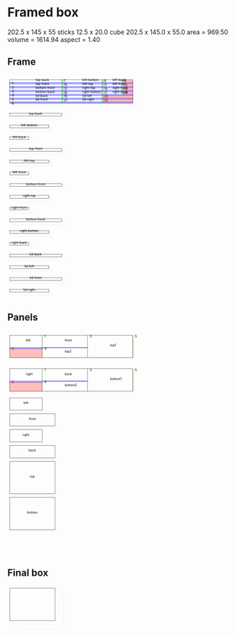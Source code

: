 # Framed box

202.5 x 145 x 55
sticks 12.5 x 20.0
cube 202.5 x 145.0 x 55.0 area = 969.50 volume = 1614.94 aspect = 1.40
## Frame
<svg width="1000" viewBox="0 0 1000 1000" xmlns="http://www.w3.org/2000/svg">
<rect x="10.0" y="20.0" width="550.0" height="100.0" style="fill: none; stroke: black; stroke-width: 1;" />
<polyline fill="none" stroke-width="0.2" stroke-dasharray="" stroke="gray" points="10.0,120.0 24.14213562373095,134.14213562373095 574.142135623731,134.14213562373095 574.142135623731,134.14213562373095 560.0,120.0" />
<polyline fill="none" stroke-width="0.2" stroke-dasharray="" stroke="gray" points="560.0,20.0 574.142135623731,34.14213562373095 574.142135623731,134.14213562373095" />
<rect x="10.0" y="32.5" width="551.0" height="6.0" style="fill: rgba(0,0,255,0.25); stroke: blue; stroke-width: 1;" />
<text style="" text-anchor="left" x="20.0" y="42.5" fill="black">1</text>
<rect x="10.0" y="50.0" width="551.0" height="6.0" style="fill: rgba(0,0,255,0.25); stroke: blue; stroke-width: 1;" />
<text style="" text-anchor="left" x="20.0" y="60.0" fill="black">2</text>
<rect x="10.0" y="67.5" width="551.0" height="6.0" style="fill: rgba(0,0,255,0.25); stroke: blue; stroke-width: 1;" />
<text style="" text-anchor="left" x="20.0" y="77.5" fill="black">3</text>
<rect x="10.0" y="85.0" width="551.0" height="6.0" style="fill: rgba(0,0,255,0.25); stroke: blue; stroke-width: 1;" />
<text style="" text-anchor="left" x="20.0" y="95.0" fill="black">4</text>
<rect x="10.0" y="102.5" width="551.0" height="6.0" style="fill: rgba(0,0,255,0.25); stroke: blue; stroke-width: 1;" />
<text style="" text-anchor="left" x="20.0" y="112.5" fill="black">5</text>
<rect x="10.0" y="120.0" width="551.0" height="6.0" style="fill: rgba(0,0,255,0.25); stroke: blue; stroke-width: 1;" />
<text style="" text-anchor="left" x="20.0" y="130.0" fill="black">6</text>
<rect x="10.0" y="125.0" width="551.0" height="-4.0" style="fill: rgba(255,0,0,0.25); stroke: rgba(255,0,0,0.25); stroke-width: 1;" />
<rect x="242.5" y="20.0" width="6.0" height="13.5" style="fill: rgba(0,255,0,0.25); stroke: green; stroke-width: 1;" />
<text style="" text-anchor="left" x="252.5" y="30.0" fill="black">7</text>
<rect x="422.5" y="20.0" width="6.0" height="13.5" style="fill: rgba(0,255,0,0.25); stroke: green; stroke-width: 1;" />
<text style="" text-anchor="left" x="432.5" y="30.0" fill="black">8</text>
<rect x="512.5" y="20.0" width="6.0" height="13.5" style="fill: rgba(0,255,0,0.25); stroke: green; stroke-width: 1;" />
<text style="" text-anchor="left" x="522.5" y="30.0" fill="black">9</text>
<rect x="517.5" y="20.0" width="43.5" height="13.5" style="fill: rgba(255,0,0,0.25); stroke: rgba(255,0,0,0.25); stroke-width: 1;" />
<rect x="242.5" y="37.5" width="6.0" height="13.5" style="fill: rgba(0,255,0,0.25); stroke: green; stroke-width: 1;" />
<text style="" text-anchor="left" x="252.5" y="47.5" fill="black">10</text>
<rect x="422.5" y="37.5" width="6.0" height="13.5" style="fill: rgba(0,255,0,0.25); stroke: green; stroke-width: 1;" />
<text style="" text-anchor="left" x="432.5" y="47.5" fill="black">11</text>
<rect x="512.5" y="37.5" width="6.0" height="13.5" style="fill: rgba(0,255,0,0.25); stroke: green; stroke-width: 1;" />
<text style="" text-anchor="left" x="522.5" y="47.5" fill="black">12</text>
<rect x="517.5" y="37.5" width="43.5" height="13.5" style="fill: rgba(255,0,0,0.25); stroke: rgba(255,0,0,0.25); stroke-width: 1;" />
<rect x="242.5" y="55.0" width="6.0" height="13.5" style="fill: rgba(0,255,0,0.25); stroke: green; stroke-width: 1;" />
<text style="" text-anchor="left" x="252.5" y="65.0" fill="black">13</text>
<rect x="422.5" y="55.0" width="6.0" height="13.5" style="fill: rgba(0,255,0,0.25); stroke: green; stroke-width: 1;" />
<text style="" text-anchor="left" x="432.5" y="65.0" fill="black">14</text>
<rect x="512.5" y="55.0" width="6.0" height="13.5" style="fill: rgba(0,255,0,0.25); stroke: green; stroke-width: 1;" />
<text style="" text-anchor="left" x="522.5" y="65.0" fill="black">15</text>
<rect x="517.5" y="55.0" width="43.5" height="13.5" style="fill: rgba(255,0,0,0.25); stroke: rgba(255,0,0,0.25); stroke-width: 1;" />
<rect x="242.5" y="72.5" width="6.0" height="13.5" style="fill: rgba(0,255,0,0.25); stroke: green; stroke-width: 1;" />
<text style="" text-anchor="left" x="252.5" y="82.5" fill="black">16</text>
<rect x="422.5" y="72.5" width="6.0" height="13.5" style="fill: rgba(0,255,0,0.25); stroke: green; stroke-width: 1;" />
<text style="" text-anchor="left" x="432.5" y="82.5" fill="black">17</text>
<rect x="512.5" y="72.5" width="6.0" height="13.5" style="fill: rgba(0,255,0,0.25); stroke: green; stroke-width: 1;" />
<text style="" text-anchor="left" x="522.5" y="82.5" fill="black">18</text>
<rect x="517.5" y="72.5" width="43.5" height="13.5" style="fill: rgba(255,0,0,0.25); stroke: rgba(255,0,0,0.25); stroke-width: 1;" />
<rect x="242.5" y="90.0" width="6.0" height="13.5" style="fill: rgba(0,255,0,0.25); stroke: green; stroke-width: 1;" />
<text style="" text-anchor="left" x="252.5" y="100.0" fill="black">19</text>
<rect x="422.5" y="90.0" width="6.0" height="13.5" style="fill: rgba(0,255,0,0.25); stroke: green; stroke-width: 1;" />
<text style="" text-anchor="left" x="432.5" y="100.0" fill="black">20</text>
<rect x="427.5" y="90.0" width="133.5" height="13.5" style="fill: rgba(255,0,0,0.25); stroke: rgba(255,0,0,0.25); stroke-width: 1;" />
<rect x="242.5" y="107.5" width="6.0" height="13.5" style="fill: rgba(0,255,0,0.25); stroke: green; stroke-width: 1;" />
<text style="" text-anchor="left" x="252.5" y="117.5" fill="black">21</text>
<rect x="422.5" y="107.5" width="6.0" height="13.5" style="fill: rgba(0,255,0,0.25); stroke: green; stroke-width: 1;" />
<text style="" text-anchor="left" x="432.5" y="117.5" fill="black">22</text>
<rect x="427.5" y="107.5" width="133.5" height="13.5" style="fill: rgba(255,0,0,0.25); stroke: rgba(255,0,0,0.25); stroke-width: 1;" />
<text style="" text-anchor="start" x="126.25" y="26.25" fill="black">top-back</text>
<text style="" text-anchor="start" x="335.0" y="26.25" fill="black">left-bottom</text>
<text style="" text-anchor="start" x="470.0" y="26.25" fill="black">left-back</text>
<text style="" text-anchor="start" x="126.25" y="43.75" fill="black">top-front</text>
<text style="" text-anchor="start" x="335.0" y="43.75" fill="black">left-top</text>
<text style="" text-anchor="start" x="470.0" y="43.75" fill="black">left-front</text>
<text style="" text-anchor="start" x="126.25" y="61.25" fill="black">bottom-front</text>
<text style="" text-anchor="start" x="335.0" y="61.25" fill="black">right-top</text>
<text style="" text-anchor="start" x="470.0" y="61.25" fill="black">right-front</text>
<text style="" text-anchor="start" x="126.25" y="78.75" fill="black">bottom-back</text>
<text style="" text-anchor="start" x="335.0" y="78.75" fill="black">right-bottom</text>
<text style="" text-anchor="start" x="470.0" y="78.75" fill="black">right-back</text>
<text style="" text-anchor="start" x="126.25" y="96.25" fill="black">lid-back</text>
<text style="" text-anchor="start" x="335.0" y="96.25" fill="black">lid-left</text>
<text style="" text-anchor="start" x="126.25" y="113.75" fill="black">lid-front</text>
<text style="" text-anchor="start" x="335.0" y="113.75" fill="black">lid-right</text>
<rect x="10.0" y="170.0" width="232.5" height="12.5" style="fill: none; stroke: black; stroke-width: 1;" />
<polyline fill="none" stroke-width="0.2" stroke-dasharray="" stroke="gray" points="10.0,182.5 24.14213562373095,196.64213562373095 256.64213562373095,196.64213562373095 256.64213562373095,196.64213562373095 242.5,182.5" />
<polyline fill="none" stroke-width="0.2" stroke-dasharray="" stroke="gray" points="242.5,170.0 256.64213562373095,184.14213562373095 256.64213562373095,196.64213562373095" />
<text style="" text-anchor="middle" x="126.25" y="176.25" fill="black">top-back</text>
<rect x="10.0" y="222.5" width="175.0" height="12.5" style="fill: none; stroke: black; stroke-width: 1;" />
<polyline fill="none" stroke-width="0.2" stroke-dasharray="" stroke="gray" points="10.0,235.0 24.14213562373095,249.14213562373095 199.14213562373095,249.14213562373095 199.14213562373095,249.14213562373095 185.0,235.0" />
<polyline fill="none" stroke-width="0.2" stroke-dasharray="" stroke="gray" points="185.0,222.5 199.14213562373095,236.64213562373095 199.14213562373095,249.14213562373095" />
<text style="" text-anchor="middle" x="97.5" y="228.75" fill="black">left-bottom</text>
<rect x="10.0" y="275.0" width="85.0" height="12.5" style="fill: none; stroke: black; stroke-width: 1;" />
<polyline fill="none" stroke-width="0.2" stroke-dasharray="" stroke="gray" points="10.0,287.5 24.14213562373095,301.64213562373095 109.14213562373095,301.64213562373095 109.14213562373095,301.64213562373095 95.0,287.5" />
<polyline fill="none" stroke-width="0.2" stroke-dasharray="" stroke="gray" points="95.0,275.0 109.14213562373095,289.14213562373095 109.14213562373095,301.64213562373095" />
<text style="" text-anchor="middle" x="52.5" y="281.25" fill="black">left-back</text>
<rect x="10.0" y="327.5" width="232.5" height="12.5" style="fill: none; stroke: black; stroke-width: 1;" />
<polyline fill="none" stroke-width="0.2" stroke-dasharray="" stroke="gray" points="10.0,340.0 24.14213562373095,354.14213562373095 256.64213562373095,354.14213562373095 256.64213562373095,354.14213562373095 242.5,340.0" />
<polyline fill="none" stroke-width="0.2" stroke-dasharray="" stroke="gray" points="242.5,327.5 256.64213562373095,341.64213562373095 256.64213562373095,354.14213562373095" />
<text style="" text-anchor="middle" x="126.25" y="333.75" fill="black">top-front</text>
<rect x="10.0" y="380.0" width="175.0" height="12.5" style="fill: none; stroke: black; stroke-width: 1;" />
<polyline fill="none" stroke-width="0.2" stroke-dasharray="" stroke="gray" points="10.0,392.5 24.14213562373095,406.64213562373095 199.14213562373095,406.64213562373095 199.14213562373095,406.64213562373095 185.0,392.5" />
<polyline fill="none" stroke-width="0.2" stroke-dasharray="" stroke="gray" points="185.0,380.0 199.14213562373095,394.14213562373095 199.14213562373095,406.64213562373095" />
<text style="" text-anchor="middle" x="97.5" y="386.25" fill="black">left-top</text>
<rect x="10.0" y="432.5" width="85.0" height="12.5" style="fill: none; stroke: black; stroke-width: 1;" />
<polyline fill="none" stroke-width="0.2" stroke-dasharray="" stroke="gray" points="10.0,445.0 24.14213562373095,459.14213562373095 109.14213562373095,459.14213562373095 109.14213562373095,459.14213562373095 95.0,445.0" />
<polyline fill="none" stroke-width="0.2" stroke-dasharray="" stroke="gray" points="95.0,432.5 109.14213562373095,446.64213562373095 109.14213562373095,459.14213562373095" />
<text style="" text-anchor="middle" x="52.5" y="438.75" fill="black">left-front</text>
<rect x="10.0" y="485.0" width="232.5" height="12.5" style="fill: none; stroke: black; stroke-width: 1;" />
<polyline fill="none" stroke-width="0.2" stroke-dasharray="" stroke="gray" points="10.0,497.5 24.14213562373095,511.64213562373095 256.64213562373095,511.64213562373095 256.64213562373095,511.64213562373095 242.5,497.5" />
<polyline fill="none" stroke-width="0.2" stroke-dasharray="" stroke="gray" points="242.5,485.0 256.64213562373095,499.14213562373095 256.64213562373095,511.64213562373095" />
<text style="" text-anchor="middle" x="126.25" y="491.25" fill="black">bottom-front</text>
<rect x="10.0" y="537.5" width="175.0" height="12.5" style="fill: none; stroke: black; stroke-width: 1;" />
<polyline fill="none" stroke-width="0.2" stroke-dasharray="" stroke="gray" points="10.0,550.0 24.14213562373095,564.142135623731 199.14213562373095,564.142135623731 199.14213562373095,564.142135623731 185.0,550.0" />
<polyline fill="none" stroke-width="0.2" stroke-dasharray="" stroke="gray" points="185.0,537.5 199.14213562373095,551.642135623731 199.14213562373095,564.142135623731" />
<text style="" text-anchor="middle" x="97.5" y="543.75" fill="black">right-top</text>
<rect x="10.0" y="590.0" width="85.0" height="12.5" style="fill: none; stroke: black; stroke-width: 1;" />
<polyline fill="none" stroke-width="0.2" stroke-dasharray="" stroke="gray" points="10.0,602.5 24.14213562373095,616.642135623731 109.14213562373095,616.642135623731 109.14213562373095,616.642135623731 95.0,602.5" />
<polyline fill="none" stroke-width="0.2" stroke-dasharray="" stroke="gray" points="95.0,590.0 109.14213562373095,604.142135623731 109.14213562373095,616.642135623731" />
<text style="" text-anchor="middle" x="52.5" y="596.25" fill="black">right-front</text>
<rect x="10.0" y="642.5" width="232.5" height="12.5" style="fill: none; stroke: black; stroke-width: 1;" />
<polyline fill="none" stroke-width="0.2" stroke-dasharray="" stroke="gray" points="10.0,655.0 24.14213562373095,669.142135623731 256.64213562373095,669.142135623731 256.64213562373095,669.142135623731 242.5,655.0" />
<polyline fill="none" stroke-width="0.2" stroke-dasharray="" stroke="gray" points="242.5,642.5 256.64213562373095,656.642135623731 256.64213562373095,669.142135623731" />
<text style="" text-anchor="middle" x="126.25" y="648.75" fill="black">bottom-back</text>
<rect x="10.0" y="695.0" width="175.0" height="12.5" style="fill: none; stroke: black; stroke-width: 1;" />
<polyline fill="none" stroke-width="0.2" stroke-dasharray="" stroke="gray" points="10.0,707.5 24.14213562373095,721.642135623731 199.14213562373095,721.642135623731 199.14213562373095,721.642135623731 185.0,707.5" />
<polyline fill="none" stroke-width="0.2" stroke-dasharray="" stroke="gray" points="185.0,695.0 199.14213562373095,709.142135623731 199.14213562373095,721.642135623731" />
<text style="" text-anchor="middle" x="97.5" y="701.25" fill="black">right-bottom</text>
<rect x="10.0" y="747.5" width="85.0" height="12.5" style="fill: none; stroke: black; stroke-width: 1;" />
<polyline fill="none" stroke-width="0.2" stroke-dasharray="" stroke="gray" points="10.0,760.0 24.14213562373095,774.142135623731 109.14213562373095,774.142135623731 109.14213562373095,774.142135623731 95.0,760.0" />
<polyline fill="none" stroke-width="0.2" stroke-dasharray="" stroke="gray" points="95.0,747.5 109.14213562373095,761.642135623731 109.14213562373095,774.142135623731" />
<text style="" text-anchor="middle" x="52.5" y="753.75" fill="black">right-back</text>
<rect x="10.0" y="800.0" width="232.5" height="12.5" style="fill: none; stroke: black; stroke-width: 1;" />
<polyline fill="none" stroke-width="0.2" stroke-dasharray="" stroke="gray" points="10.0,812.5 24.14213562373095,826.642135623731 256.64213562373095,826.642135623731 256.64213562373095,826.642135623731 242.5,812.5" />
<polyline fill="none" stroke-width="0.2" stroke-dasharray="" stroke="gray" points="242.5,800.0 256.64213562373095,814.142135623731 256.64213562373095,826.642135623731" />
<text style="" text-anchor="middle" x="126.25" y="806.25" fill="black">lid-back</text>
<rect x="10.0" y="852.5" width="175.0" height="12.5" style="fill: none; stroke: black; stroke-width: 1;" />
<polyline fill="none" stroke-width="0.2" stroke-dasharray="" stroke="gray" points="10.0,865.0 24.14213562373095,879.142135623731 199.14213562373095,879.142135623731 199.14213562373095,879.142135623731 185.0,865.0" />
<polyline fill="none" stroke-width="0.2" stroke-dasharray="" stroke="gray" points="185.0,852.5 199.14213562373095,866.642135623731 199.14213562373095,879.142135623731" />
<text style="" text-anchor="middle" x="97.5" y="858.75" fill="black">lid-left</text>
<rect x="10.0" y="905.0" width="232.5" height="12.5" style="fill: none; stroke: black; stroke-width: 1;" />
<polyline fill="none" stroke-width="0.2" stroke-dasharray="" stroke="gray" points="10.0,917.5 24.14213562373095,931.642135623731 256.64213562373095,931.642135623731 256.64213562373095,931.642135623731 242.5,917.5" />
<polyline fill="none" stroke-width="0.2" stroke-dasharray="" stroke="gray" points="242.5,905.0 256.64213562373095,919.142135623731 256.64213562373095,931.642135623731" />
<text style="" text-anchor="middle" x="126.25" y="911.25" fill="black">lid-front</text>
<rect x="10.0" y="957.5" width="175.0" height="12.5" style="fill: none; stroke: black; stroke-width: 1;" />
<polyline fill="none" stroke-width="0.2" stroke-dasharray="" stroke="gray" points="10.0,970.0 24.14213562373095,984.142135623731 199.14213562373095,984.142135623731 199.14213562373095,984.142135623731 185.0,970.0" />
<polyline fill="none" stroke-width="0.2" stroke-dasharray="" stroke="gray" points="185.0,957.5 199.14213562373095,971.642135623731 199.14213562373095,984.142135623731" />
<text style="" text-anchor="middle" x="97.5" y="963.75" fill="black">lid-right</text>
</svg>

## Panels
<svg width="1000" viewBox="0 0 1000 1000" xmlns="http://www.w3.org/2000/svg">
<rect x="10.0" y="20.0" width="550.0" height="100.0" style="fill: none; stroke: black; stroke-width: 1;" />
<polyline fill="none" stroke-width="0.2" stroke-dasharray="" stroke="gray" points="10.0,120.0 15.65685424949238,125.65685424949238 565.6568542494924,125.65685424949238 565.6568542494924,125.65685424949238 560.0,120.0" />
<polyline fill="none" stroke-width="0.2" stroke-dasharray="" stroke="gray" points="560.0,20.0 565.6568542494924,25.65685424949238 565.6568542494924,125.65685424949238" />
<rect x="155.0" y="20.0" width="1.0" height="101.0" style="fill: rgba(0,255,0,0.25); stroke: green; stroke-width: 1;" />
<text style="" text-anchor="left" x="165.0" y="30.0" fill="black">1</text>
<rect x="10.0" y="75.0" width="146.0" height="6.0" style="fill: rgba(0,0,255,0.25); stroke: blue; stroke-width: 1;" />
<text style="" text-anchor="left" x="20.0" y="85.0" fill="black">2</text>
<rect x="10.0" y="80.0" width="146.0" height="41.0" style="fill: rgba(255,0,0,0.25); stroke: rgba(255,0,0,0.25); stroke-width: 1;" />
<rect x="357.5" y="20.0" width="1.0" height="101.0" style="fill: rgba(0,255,0,0.25); stroke: green; stroke-width: 1;" />
<text style="" text-anchor="left" x="367.5" y="30.0" fill="black">3</text>
<rect x="155.0" y="75.0" width="203.5" height="1.0" style="fill: rgba(0,0,255,0.25); stroke: blue; stroke-width: 1;" />
<text style="" text-anchor="left" x="165.0" y="85.0" fill="black">4</text>
<rect x="560.0" y="20.0" width="1.0" height="101.0" style="fill: rgba(0,255,0,0.25); stroke: green; stroke-width: 1;" />
<text style="" text-anchor="left" x="570.0" y="30.0" fill="black">5</text>
<rect x="560.0" y="20.0" width="1.0" height="101.0" style="fill: rgba(255,0,0,0.25); stroke: rgba(255,0,0,0.25); stroke-width: 1;" />
<text style="" text-anchor="start" x="82.5" y="47.5" fill="black">left</text>
<text style="" text-anchor="start" x="256.25" y="47.5" fill="black">front</text>
<text style="" text-anchor="start" x="256.25" y="97.5" fill="black">top2</text>
<text style="" text-anchor="start" x="458.75" y="70.0" fill="black">top1</text>
<rect x="10.0" y="170.0" width="550.0" height="100.0" style="fill: none; stroke: black; stroke-width: 1;" />
<polyline fill="none" stroke-width="0.2" stroke-dasharray="" stroke="gray" points="10.0,270.0 15.65685424949238,275.65685424949237 565.6568542494924,275.65685424949237 565.6568542494924,275.65685424949237 560.0,270.0" />
<polyline fill="none" stroke-width="0.2" stroke-dasharray="" stroke="gray" points="560.0,170.0 565.6568542494924,175.65685424949237 565.6568542494924,275.65685424949237" />
<rect x="155.0" y="170.0" width="1.0" height="101.0" style="fill: rgba(0,255,0,0.25); stroke: green; stroke-width: 1;" />
<text style="" text-anchor="left" x="165.0" y="180.0" fill="black">1</text>
<rect x="10.0" y="225.0" width="146.0" height="6.0" style="fill: rgba(0,0,255,0.25); stroke: blue; stroke-width: 1;" />
<text style="" text-anchor="left" x="20.0" y="235.0" fill="black">2</text>
<rect x="10.0" y="230.0" width="146.0" height="41.0" style="fill: rgba(255,0,0,0.25); stroke: rgba(255,0,0,0.25); stroke-width: 1;" />
<rect x="357.5" y="170.0" width="1.0" height="101.0" style="fill: rgba(0,255,0,0.25); stroke: green; stroke-width: 1;" />
<text style="" text-anchor="left" x="367.5" y="180.0" fill="black">3</text>
<rect x="155.0" y="225.0" width="203.5" height="1.0" style="fill: rgba(0,0,255,0.25); stroke: blue; stroke-width: 1;" />
<text style="" text-anchor="left" x="165.0" y="235.0" fill="black">4</text>
<rect x="560.0" y="170.0" width="1.0" height="101.0" style="fill: rgba(0,255,0,0.25); stroke: green; stroke-width: 1;" />
<text style="" text-anchor="left" x="570.0" y="180.0" fill="black">5</text>
<rect x="560.0" y="170.0" width="1.0" height="101.0" style="fill: rgba(255,0,0,0.25); stroke: rgba(255,0,0,0.25); stroke-width: 1;" />
<text style="" text-anchor="start" x="82.5" y="197.5" fill="black">right</text>
<text style="" text-anchor="start" x="256.25" y="197.5" fill="black">back</text>
<text style="" text-anchor="start" x="256.25" y="247.5" fill="black">bottom2</text>
<text style="" text-anchor="start" x="458.75" y="220.0" fill="black">bottom1</text>
<rect x="10.0" y="300.0" width="145.0" height="55.0" style="fill: none; stroke: black; stroke-width: 1;" />
<polyline fill="none" stroke-width="0.2" stroke-dasharray="" stroke="gray" points="10.0,355.0 15.65685424949238,360.65685424949237 160.65685424949237,360.65685424949237 160.65685424949237,360.65685424949237 155.0,355.0" />
<polyline fill="none" stroke-width="0.2" stroke-dasharray="" stroke="gray" points="155.0,300.0 160.65685424949237,305.65685424949237 160.65685424949237,360.65685424949237" />
<text style="" text-anchor="middle" x="82.5" y="327.5" fill="black">left</text>
<rect x="10.0" y="371.0" width="202.5" height="55.0" style="fill: none; stroke: black; stroke-width: 1;" />
<polyline fill="none" stroke-width="0.2" stroke-dasharray="" stroke="gray" points="10.0,426.0 15.65685424949238,431.65685424949237 218.15685424949237,431.65685424949237 218.15685424949237,431.65685424949237 212.5,426.0" />
<polyline fill="none" stroke-width="0.2" stroke-dasharray="" stroke="gray" points="212.5,371.0 218.15685424949237,376.65685424949237 218.15685424949237,431.65685424949237" />
<text style="" text-anchor="middle" x="111.25" y="398.5" fill="black">front</text>
<rect x="10.0" y="442.0" width="145.0" height="55.0" style="fill: none; stroke: black; stroke-width: 1;" />
<polyline fill="none" stroke-width="0.2" stroke-dasharray="" stroke="gray" points="10.0,497.0 15.65685424949238,502.65685424949237 160.65685424949237,502.65685424949237 160.65685424949237,502.65685424949237 155.0,497.0" />
<polyline fill="none" stroke-width="0.2" stroke-dasharray="" stroke="gray" points="155.0,442.0 160.65685424949237,447.65685424949237 160.65685424949237,502.65685424949237" />
<text style="" text-anchor="middle" x="82.5" y="469.5" fill="black">right</text>
<rect x="10.0" y="513.0" width="202.5" height="55.0" style="fill: none; stroke: black; stroke-width: 1;" />
<polyline fill="none" stroke-width="0.2" stroke-dasharray="" stroke="gray" points="10.0,568.0 15.65685424949238,573.6568542494924 218.15685424949237,573.6568542494924 218.15685424949237,573.6568542494924 212.5,568.0" />
<polyline fill="none" stroke-width="0.2" stroke-dasharray="" stroke="gray" points="212.5,513.0 218.15685424949237,518.6568542494924 218.15685424949237,573.6568542494924" />
<text style="" text-anchor="middle" x="111.25" y="540.5" fill="black">back</text>
<rect x="10.0" y="584.0" width="202.5" height="145.0" style="fill: none; stroke: black; stroke-width: 1;" />
<polyline fill="none" stroke-width="0.2" stroke-dasharray="" stroke="gray" points="10.0,729.0 15.65685424949238,734.6568542494924 218.15685424949237,734.6568542494924 218.15685424949237,734.6568542494924 212.5,729.0" />
<polyline fill="none" stroke-width="0.2" stroke-dasharray="" stroke="gray" points="212.5,584.0 218.15685424949237,589.6568542494924 218.15685424949237,734.6568542494924" />
<text style="" text-anchor="middle" x="111.25" y="656.5" fill="black">top</text>
<rect x="10.0" y="745.0" width="202.5" height="145.0" style="fill: none; stroke: black; stroke-width: 1;" />
<polyline fill="none" stroke-width="0.2" stroke-dasharray="" stroke="gray" points="10.0,890.0 15.65685424949238,895.6568542494924 218.15685424949237,895.6568542494924 218.15685424949237,895.6568542494924 212.5,890.0" />
<polyline fill="none" stroke-width="0.2" stroke-dasharray="" stroke="gray" points="212.5,745.0 218.15685424949237,750.6568542494924 218.15685424949237,895.6568542494924" />
<text style="" text-anchor="middle" x="111.25" y="817.5" fill="black">bottom</text>
</svg>

## Final box
<svg width="1000" viewBox="0 0 1000 1000" xmlns="http://www.w3.org/2000/svg">
<rect x="10.0" y="10.0" width="202.5" height="145.0" style="fill: none; stroke: black; stroke-width: 1;" />
<polyline fill="none" stroke-width="0.2" stroke-dasharray="" stroke="gray" points="10.0,155.0 48.890872965260115,193.89087296526012 251.39087296526012,193.89087296526012 251.39087296526012,193.89087296526012 212.5,155.0" />
<polyline fill="none" stroke-width="0.2" stroke-dasharray="" stroke="gray" points="212.5,10.0 251.39087296526012,48.890872965260115 251.39087296526012,193.89087296526012" />
</svg>

